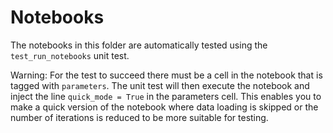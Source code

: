 # Notebooks
The notebooks in this folder are automatically tested using the `test_run_notebooks` unit test.

Warning: For the test to succeed there must be a cell in the notebook that is tagged with `parameters`.
The unit test will then execute the notebook and inject the line `quick_mode = True` in the parameters cell.
This enables you to make a quick version of the notebook where data loading is skipped or the number of iterations is reduced to be more suitable for testing.